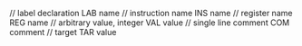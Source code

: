 // label declaration
LAB name
// instruction name
INS name
// register name
REG name
// arbitrary value, integer
VAL value
// single line comment
COM comment
// target
TAR value